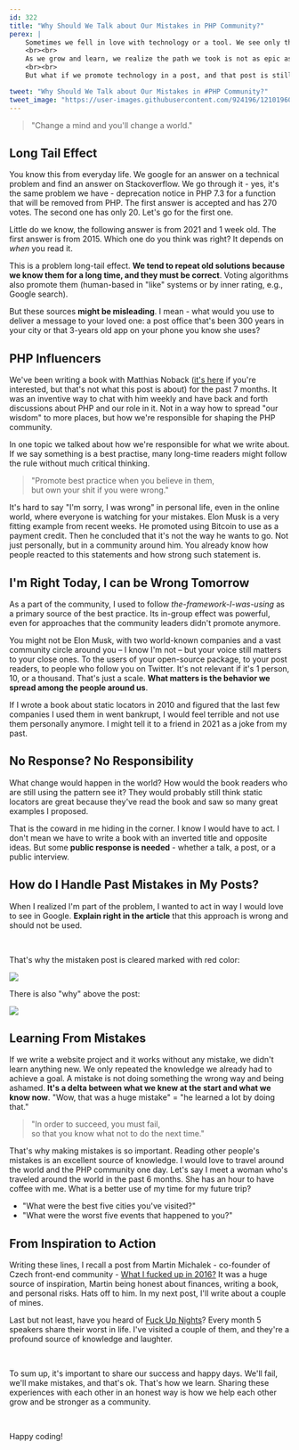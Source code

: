 ```yaml
---
id: 322
title: "Why Should We Talk about Our Mistakes in PHP Community?"
perex: |
    Sometimes we fell in love with technology or a tool. We see only the best in it, and we want everyone to know it. We're spreading the love on a wave of serotonin. We're spreading the knowledge and helping others.
    <br><br>
    As we grow and learn, we realize the path we took is not as epic as we thought. We change a direction and pick a better alternative. That's how we learn in everyday life, and it's only natural.
    <br><br>
    But what if we promote technology in a post, and that post is still out there? Readers learn from it and follow the path, even though we know it's two years old and a blind road to station frustration. What then?

tweet: "Why Should We Talk about Our Mistakes in #PHP Community?"
tweet_image: "https://user-images.githubusercontent.com/924196/121019604-e1fb4380-c79f-11eb-95ec-3ca5a77b8598.png"
---
```


<blockquote class="blockquote text-center">
"Change a mind and you'll change a world."
</blockquote>

## Long Tail Effect

You know this from everyday life. We google for an answer on a technical problem and find an answer on Stackoverflow. We go through it - yes, it's the same problem we have - deprecation notice in PHP 7.3 for a function that will be removed from PHP. The first answer is accepted and has 270 votes. The second one has only 20. Let's go for the first one.

Little do we know, the following answer is from 2021 and 1 week old. The first answer is from 2015. Which one do you think was right? It depends on *when* you read it.

This is a problem long-tail effect. **We tend to repeat old solutions because we know them for a long time, and they must be correct**. Voting algorithms also promote them (human-based in "like" systems or by inner rating, e.g., Google search).

But these sources **might be misleading**. I mean - what would you use to deliver a message to your loved one: a post office that's been 300 years in your city or that 3-years old app on your phone you know she uses?

## PHP Influencers

We've been writing a book with Matthias Noback ([it's here](/blog/rector-the-power-of-automated-refactoring-book-released) if you're interested, but that's not what this post is about) for the past 7 months. It was an inventive way to chat with him weekly and have back and forth discussions about PHP and our role in it. Not in a way how to spread "our wisdom" to more places, but how we're responsible for shaping the PHP community.

In one topic we talked about how we're responsible for what we write about. If we say something is a best practise, many long-time readers might follow the rule without much critical thinking.

<blockquote class="blockquote text-center">
    "Promote best practice when you believe in them,<br>
    but own your shit if you were wrong."
</blockquote>

It's hard to say "I'm sorry, I was wrong" in personal life, even in the online world, where everyone is watching for your mistakes. Elon Musk is a very fitting example from recent weeks. He promoted using Bitcoin to use as a payment credit. Then he concluded that it's not the way he wants to go. Not just personally, but in a community around him.  You already know how people reacted to this statements and how strong such statement is.

## I'm Right Today, I can be Wrong Tomorrow

As a part of the community, I used to follow *the-framework-I-was-using* as a primary source of the best practice. Its in-group effect was powerful, even for approaches that the community leaders didn't promote anymore.

You might not be Elon Musk, with two world-known companies and a vast community circle around you &ndash; I know I'm not &ndash; but your voice still matters to your close ones. To the users of your open-source package, to your post readers, to people who follow you on Twitter. It's not relevant if it's 1 person, 10, or a thousand. That's just a scale. **What matters is the behavior we spread among the people around us**.

If I wrote a book about static locators in 2010 and figured that the last few companies I used them in went bankrupt, I would feel terrible and not use them personally anymore. I might tell it to a friend in 2021 as a joke from my past.

## No Response? No Responsibility

What change would happen in the world? How would the book readers who are still using the pattern see it? They would probably still think static locators are great because they've read the book and saw so many great examples I proposed.

That is the coward in me hiding in the corner. I know I would have to act. I don't mean we have to write a book with an inverted title and opposite ideas. But some **public response is needed** - whether a talk, a post, or a public interview.

## How do I Handle Past Mistakes in My Posts?

When I realized I'm part of the problem, I wanted to act in way I would love to see in Google. **Explain right in the article** that this approach is wrong and should not be used.

<br>

That's why the mistaken post is cleared marked with red color:

<a href="/blog/2018/11/05/do-you-autowire-services-in-symfony-you-can-autowire-parameters-too/">
    <img src="https://user-images.githubusercontent.com/924196/121019390-ac565a80-c79f-11eb-8b52-dd80fbd78c15.png" class="img-thumbnail mb-4">
</a>

There is also "why" above the post:

<a href="/blog/2018/11/05/do-you-autowire-services-in-symfony-you-can-autowire-parameters-too/">
    <img src="https://user-images.githubusercontent.com/924196/121019604-e1fb4380-c79f-11eb-95ec-3ca5a77b8598.png" class="img-thumbnail">
</a>


## Learning From Mistakes

If we write a website project and it works without any mistake, we didn't learn anything new. We only repeated the knowledge we already had to achieve a goal. A mistake is not doing something the wrong way and being ashamed. **It's a delta between what we knew at the start and what we know now**. "Wow, that was a huge mistake" = "he learned a lot by doing that."

<blockquote class="blockquote text-center">
"In order to succeed, you must fail,<br>
so that you know what not to do the next time."
</blockquote>

That's why making mistakes is so important. Reading other people's mistakes is an excellent source of knowledge. I would love to travel around the world and the PHP community one day. Let's say I meet a woman who's traveled around the world in the past 6 months. She has an hour to have coffee with me. What is a better use of my time for my future trip?

- "What were the best five cities you've visited?"
- "What were the worst five events that happened to you?"


## From Inspiration to Action

Writing these lines, I recall a post from Martin Michalek - co-founder of Czech front-end community - [What I fucked up in 2016?](https://www.vzhurudolu.cz/blog/100-2016-podelal)  It was a huge source of inspiration, Martin being honest about finances, writing a book, and personal risks. Hats off to him. In my next post, I'll write about a couple of mines.

Last but not least, have you heard of [Fuck Up Nights](https://www.fuckupnights.cz/)? Every month 5 speakers share their worst in life. I've visited a couple of them, and they're a profound source of knowledge and laughter.

<br>

To sum up, it's important to share our success and happy days. We'll fail, we'll make mistakes, and that's ok. That's how we learn. Sharing these experiences with each other in an honest way is how we help each other grow and be stronger as a community.

<br>

Happy coding!
